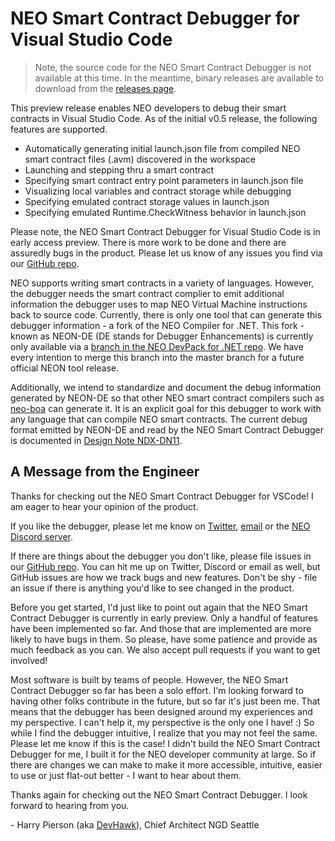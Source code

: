 # NEO Smart Contract Debugger for Visual Studio Code

> Note, the source code for the NEO Smart Contract Debugger is not available
> at this time. In the meantime, binary releases are available to download
> from the [releases page](https://github.com/neo-project/neo-debugger/releases).

This preview release enables NEO developers to debug their smart contracts
in Visual Studio Code. As of the initial v0.5 release, the following features
are supported.

- Automatically generating initial launch.json file from compiled NEO
  smart contract files (.avm) discovered in the workspace
- Launching and stepping thru a smart contract
- Specifying smart contract entry point parameters in launch.json file
- Visualizing local variables and contract storage while debugging
- Specifying emulated contract storage values in launch.json
- Specifying emulated Runtime.CheckWitness behavior in launch.json

Please note, the NEO Smart Contract Debugger for Visual Studio Code is in early
access preview. There is more work to be done and there are assuredly bugs in the
product. Please let us know of any issues you find via our
[GitHub repo](https://github.com/neo-project/neo-debugger/).

NEO supports writing smart contracts in a variety of languages. However, the
debugger needs the smart contract complier to emit additional information the
debugger uses to map NEO Virtual Machine instructions back to source code.
Currently, there is only one tool that can generate this debugger information -
a fork of the NEO Compiler for .NET. This fork - known as NEON-DE (DE stands for
Debugger Enhancements) is currently only available via a [branch in the NEO DevPack
for .NET repo](https://github.com/neo-project/neo-devpack-dotnet/tree/dehvawk/neon-de).
We have every intention to merge this branch into the master branch for a future
official NEON tool release.

Additionally, we intend to standardize and document the debug information generated
by NEON-DE so that other NEO smart contract compilers such as
[neo-boa](https://github.com/CityOfZion/neo-boa) can generate it. It is an explicit
goal for this debugger to work with any language that can compile NEO smart contracts.
The current debug format emitted by NEON-DE and read by the NEO Smart Contract Debugger
is documented in 
[Design Note NDX-DN11](https://github.com/ngdseattle/design-notes/blob/master/NDX-DN11%20-%20NEO%20Debug%20Info%20Specification.md).

## A Message from the Engineer

Thanks for checking out the NEO Smart Contract Debugger for VSCode!
I am eager to hear your opinion of the product.

If you like the debugger, please let me know on [Twitter](https://twitter.com/devhawk),
[email](mailto:harrypierson@ngd.neo.org) or the [NEO Discord server](https://discord.gg/G5WEPwC).

If there are things about the debugger you don't like, please file issues in our
[GitHub repo](https://github.com/neo-project/neo-debugger/issues). You can hit me up on
Twitter, Discord or email as well, but GitHub issues are how we track bugs and new
features. Don't be shy - file an issue if there is anything you'd like to see changed
in the product.

Before you get started, I'd just like to point out again that the NEO Smart Contract
Debugger is currently in early preview. Only a handful of features have been implemented
so far. And those that are implemented are  more likely to have bugs in them. So please,
have some patience and provide as much feedback as you can. We also accept pull requests
if you want to get involved!

Most software is built by teams of people. However, the NEO Smart Contract Debugger
so far has been a solo effort. I'm looking forward to having other folks contribute
in the future, but so far it's just been me. That means that the debugger has been
designed around my experiences and my perspective. I can't help it, my perspective
is the only one I have! :) So while I find the debugger intuitive, I realize that
you may not feel the same. Please let me know if this is the case! I didn't build
the NEO Smart Contract Debugger for me, I built it for the NEO developer community
at large. So if there are changes we can make to make it more accessible, intuitive,
easier to use or just flat-out better - I want to hear about them.

Thanks again for checking out the NEO Smart Contract Debugger. I look forward to
hearing from you.

\- Harry Pierson (aka [DevHawk](http://devhawk.net)), Chief Architect NGD Seattle

